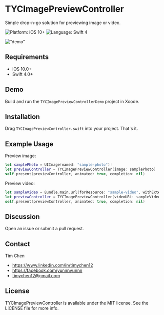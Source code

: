 # TYCImagePreviewController

Simple drop-n-go solution for previewing image or video.

<p>
<img src="https://img.shields.io/badge/platform-iOS%2010%2B-blue.svg" alt="Platform: iOS 10+"/>
<img src="https://img.shields.io/badge/language-Swift%204-green.svg" alt="Language: Swift 4" /></a>
</p>

<img src="https://raw.githubusercontent.com/yunnnyunnn/TYCImagePreviewController/master/demo.gif" alt=“demo” width=“249” height=“444” />

## Requirements
* iOS 10.0+
* Swift 4.0+

## Demo

Build and run the `TYCImagePreviewControllerDemo` project in Xcode.

## Installation

Drag `TYCImagePreviewController.swift` into your project. That's it.

## Example Usage

Preview image:

```swift
let samplePhoto = UIImage(named: "sample-photo")!
let previewController = TYCImagePreviewController(image: samplePhoto)
self.present(previewController, animated: true, completion: nil)
```

Preview video:

```swift
let sampleVideo = Bundle.main.url(forResource: "sample-video", withExtension: "mp4")!
let previewController = TYCImagePreviewController(videoURL: sampleVideo)
self.present(previewController, animated: true, completion: nil)
```

## Discussion

Open an issue or submit a pull request.


## Contact

Tim Chen

- https://www.linkedin.com/in/timychen12
- https://facebook.com/yunnnyunnn
- timychen12@gmail.com

## License

TYCImagePreviewController is available under the MIT license. See the LICENSE file for more info.

